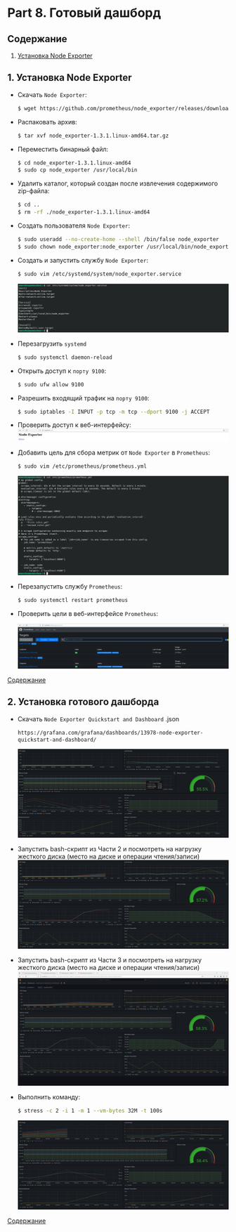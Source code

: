 # Part 8. Готовый дашборд

## Содержание

1. [Установка Node Exporter](#1-установка-node-exporter)

## 1. Установка Node Exporter

* Скачать `Node Exporter`:<br/>
  ```sh
  $ wget https://github.com/prometheus/node_exporter/releases/download/v1.3.1/node_exporter-1.3.1.linux-amd64.tar.gz
  ```

* Распаковать архив:<br/>
  ```sh
  $ tar xvf node_exporter-1.3.1.linux-amd64.tar.gz
  ```

* Переместить бинарный файл:<br/>
  ```sh
  $ cd node_exporter-1.3.1.linux-amd64
  $ sudo cp node_exporter /usr/local/bin
  ```

* Удалить каталог, который создан после извлечения содержимого zip-файла:<br/>
  ```sh
  $ cd ..
  $ rm -rf ./node_exporter-1.3.1.linux-amd64
  ```

* Создать пользователя `Node Exporter`:<br/>
  ```sh
  $ sudo useradd --no-create-home --shell /bin/false node_exporter
  $ sudo chown node_exporter:node_exporter /usr/local/bin/node_exporter
  ```

* Создать и запустить службу `Node Exporter`:<br/>
  ```sh
  $ sudo vim /etc/systemd/system/node_exporter.service
  ```

  ![part_8](./screenshots/1.png)<br/>

* Перезагрузить `systemd`<br/>
  ```sh
  $ sudo systemctl daemon-reload
  ```

* Открыть доступ к `порту 9100`:<br/>
  ```sh
  $ sudo ufw allow 9100
  ```

* Разрешить входящий трафик на `порту 9100`:<br/>
  ```sh
  $ sudo iptables -I INPUT -p tcp -m tcp --dport 9100 -j ACCEPT
  ```

* Проверить доступ к веб-интерфейсу:<br/>
  ![part_8](./screenshots/2.png)<br/>

* Добавить цель для сбора метрик от `Node Exporter` в `Prometheus`:<br/>
  ```sh
  $ sudo vim /etc/prometheus/prometheus.yml
  ```

  ![part_8](./screenshots/3.png)<br/>

* Перезапустить службу `Prometheus`:<br/>
  ```sh
  $ sudo systemctl restart prometheus
  ```

* Проверить цели в веб-интерфейсе `Prometheus`:<br/>

  ![part_8](./screenshots/4.png)<br/>

[Содержание](#содержание)

## 2. Установка готового дашборда

* Скачать `Node Exporter Quickstart and Dashboard` .json<br/>
  ```
  https://grafana.com/grafana/dashboards/13978-node-exporter-quickstart-and-dashboard/
  ```

  ![part_8](./screenshots/5.png)<br/>

* Запустить bash-скрипт из Части 2 и посмотреть на нагрузку жесткого диска (место на диске и операции чтения/записи)<br/>
  ![part_8](./screenshots/6.png)<br/>

* Запустить bash-скрипт из Части 3 и посмотреть на нагрузку жесткого диска (место на диске и операции чтения/записи)<br/>
  ![part_8](./screenshots/7.png)<br/>

* Выполнить команду:<br/>
  ```sh
  $ stress -c 2 -i 1 -m 1 --vm-bytes 32M -t 100s
  ```

  ![part_7](./screenshots/8.png)<br/>

[Содержание](#содержание)